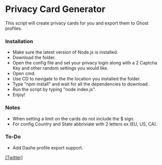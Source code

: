 # Privacy Card Generator

This script will create privacy cards for you and export them to Ghost profiles.


### Installation
- Make sure the latest version of Node.js is installed.
- Download the folder.
- Open the config file and set your privacy login along with a 2 Captcha Key and other random settings you would like.
- Open cmd.
- Use CD to navigate to the the location you installed the folder.
- Type "npm install" and wait for all the dependencies to download.
- Run the script by typing "node index.js".
- Enjoy!


### Notes
- When setting a limit on the cards do not include the $ sign.
- For config Country and State abbriviate with 2 letters ex.(EU, US, CA).


### To-Do
- Add Dashe profile export support.


[[Twitter]](https://www.twitter.com/cody_ncc)
